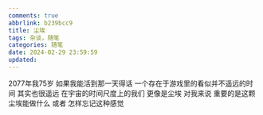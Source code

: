```yaml
---
comments: true
abbrlink: b239bcc9
title: 尘埃
tags: 杂谈，随笔
categories: 随笔
date: 2024-02-29 23:59:59
updated:
---
```

2077年我75岁<!--more-->
如果我能活到那一天得话
一个存在于游戏里的看似并不遥远的时间
其实也很遥远
在宇宙的时间尺度上的我们
更像是尘埃
对我来说
重要的是这颗尘埃能做什么
或者
怎样忘记这种感觉